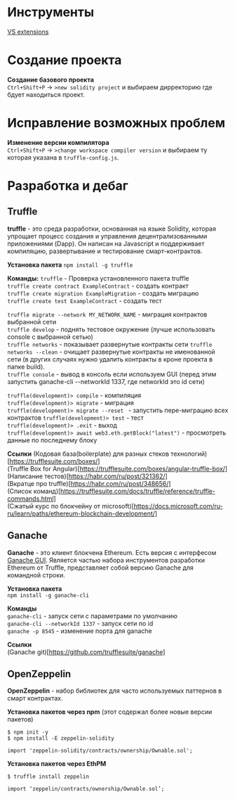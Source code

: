 # Инструменты   
[VS extensions](https://marketplace.visualstudio.com/items?itemName=AzBlockchain.azure-blockchain)



# Создание проекта   

**Создание базового проекта**  
`Ctrl+Shift+P` -> `>new solidity project` и выбираем дирректорию где бдует находиться проект.



# Исправление возможных проблем  

**Изменение версии компилятора**  
`Ctrl+Shift+P` -> `>change workspace compiler version` и выбираем ту которая указана в `truffle-config.js`.


# Разработка и дебаг

## Truffle

**truffle** - это среда разработки, основанная на языке Solidity, которая упрощает процесс создания и управления децентрализованными приложениями (Dapp). Он написан на Javascript и поддерживает компиляцию, развертывание и тестирование смарт-контрактов.  

**Установка пакета**
`npm install -g truffle`  

**Команды:**
`truffle` - Проверка установленного пакета truffle  
`truffle create contract ExampleContract` - создать контракт  
`truffle create migration ExampleMigration` - создать миграцию  
`truffle create test ExampleContract` - создать тест  

`truffle migrate --network MY_NETWORK_NAME` - миграция контрактов выбранной сети  
`truffle develop` - поднять тестовое окружение (лучше использовать console с выбранной сетью)   
`truffle networks` - показывает развернутые контракты сети
`truffle networks --clean` - очищает развернутые контракты не именованной сети (в других случаях нужно удалить контракты в кроне проекта в папке build).  
`truffle console` - вывод в консоль если используем GUI (перед этим запустить ganache-cli --networkId 1337, где networkId это id сети)  

`truffle(development)> compile` - компиляция  
`truffle(development)> migrate` - миграция  
`truffle(development)> migrate --reset ` - запустить пере-миграцию всех контрактов
`truffle(development)> test` - тест  
`truffle(development)> .exit` - выход  
`truffle(development)> await web3.eth.getBlock("latest")` - просмотреть данные по последнему блоку  


**Ссылки**
(Кодовая база(boilerplate) для разных стеков технологий)[https://trufflesuite.com/boxes/]  
(Truffle Box for Angular)[https://trufflesuite.com/boxes/angular-truffle-box/]  
(Написание тестов)[https://habr.com/ru/post/321362/]  
(Вкратце про truffle)[https://habr.com/ru/post/348656/]  
(Список команд)[https://trufflesuite.com/docs/truffle/reference/truffle-commands.html]  
(Сжатый курс по блокчейну от microsoft)[https://docs.microsoft.com/ru-ru/learn/paths/ethereum-blockchain-development/]  

## Ganache  

**Ganache** - это  клиент блокчена Ethereum. Есть версия с интерфесом [Ganache GUI](https://trufflesuite.com/ganache/). Является частью набора инструментов разработки Ethereum от Truffle, представляет собой версию Ganache для командной строки. 

**Установка пакета**  
`npm install -g ganache-cli`

**Команды**    
`ganache-cli` - запуск сети с параметрами по умолчанию   
`ganache-cli --networkId 1337` - запуск сети по id  
`ganache -p 8545` - изменение порта для ganache  

**Ссылки**  
(Ganache git)[https://github.com/trufflesuite/ganache]


## OpenZeppelin  

**OpenZeppelin** - набор библиотек для часто используемых паттернов в смарт контрактах.  

**Установка пакетов через npm** (этот содержал более новые версии пакетов)  
```
$ npm init -y
$ npm install -E zeppelin-solidity
```
```
import 'zeppelin-solidity/contracts/ownership/Ownable.sol';
```
**Установка пакетов через EthPM**  
```
$ truffle install zeppelin
```
```
import ‘zeppelin/contracts/ownership/Ownable.sol’;
```